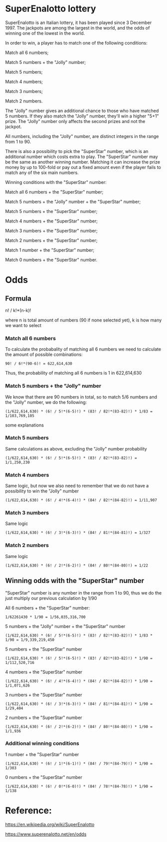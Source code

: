 # SuperEnalotto lottery

SuperEnalotto is an Italian lottery, it has been played since 3 December 1997. The jackpots are among the largest in the world, and the odds of winning one of the lowest in the world.

In order to win, a player has to match one of the following conditions:

Match all 6 numbers;

Match 5 numbers + the "Jolly" number;

Match 5 numbers;

Match 4 numbers;

Match 3 numbers;

Match 2 numbers.

The "Jolly" number gives an additional chance to those who have matched 5 numbers. If they also match the "Jolly" number, they'll win a higher "5+1" prize. 
The "Jolly" number only affects the second prizes and not the jackpot.

All numbers, including the "Jolly" number, are distinct integers in the range from 1 to 90.

There is also a possibility to pick the "SuperStar" number, which is an additional number which costs extra to play. The "SuperStar" number may be the same as another winning number.
Matching it can increase the prize money by up to 100-fold or pay out a fixed amount even if the player fails to match any of the six main numbers.

Winning conditions with the "SuperStar" number:

Match all 6 numbers + the "SuperStar" number;

Match 5 numbers + the "Jolly" number + the "SuperStar" number;

Match 5 numbers + the "SuperStar" number;

Match 4 numbers + the "SuperStar" number;

Match 3 numbers + the "SuperStar" number;

Match 2 numbers + the "SuperStar" number;

Match 1 number + the "SuperStar" number;

Match 0 numbers + the "SuperStar" number.

# Odds

## Formula

n! / k!*(n-k)!

where n is total amount of numbers (90 if none selected yet), k is how many we want to select

### Match all 6 numbers

To calculate the probabality of matching all 6 numbers we need to calculate the amount of possible combinations:

```
90! / 6!*(90-6)! = 622,614,630
```

Thus, the probability of matching all 6 numbers is 1 in 622,614,630

### Match 5 numbers + the "Jolly" number

We know that there are 90 numbers in total, so to match 5/6 numbers and the "Jolly" number, we do the following:

```
(1/622,614,630) * (6! / 5!*(6-5)!) * (83! / 82!*(83-82)!) * 1/83 = 1/103,769,105
```

some explanations

### Match 5 numbers

Same calculations as above, excluding the "Jolly" number probability

```
(1/622,614,630) * (6! / 5!*(6-5)!) * (83! / 82!*(83-82)!) = 1/1,250,230
```

### Match 4 numbers

Same logic, but now we also need to remember that we do not have a possibility to win the "Jolly" number

```
(1/622,614,630) * (6! / 4!*(6-4)!) * (84! / 82!*(84-82)!) = 1/11,907
```

### Match 3 numbers

Same logic

```
(1/622,614,630) * (6! / 3!*(6-3)!) * (84! / 81!*(84-81)!) = 1/327
```

### Match 2 numbers

Same logic

```
(1/622,614,630) * (6! / 2!*(6-2)!) * (84! / 80!*(84-80)!) = 1/22
```


## Winning odds with the "SuperStar" number

"SuperStar" number is any number in the range from 1 to 90, thus we do the just multiply our previous calculation by 1/90

All 6 numbers + the "SuperStar" number:

```
1/62261430 * 1/90 = 1/56,035,316,700 
```

5 numbers + the "Jolly" number + the "SuperStar" number

```
(1/622,614,630) * (6! / 5!*(6-5)!) * (83! / 82!*(83-82)!) * 1/83 * 1/90 = 1/9,339,219,450 
```

5 numbers + the "SuperStar" number

```
(1/622,614,630) * (6! / 5!*(6-5)!) * (83! / 82!*(83-82)!) * 1/90 = 1/112,520,716        
```

4 numbers + the "SuperStar" number

```
(1/622,614,630) * (6! / 4!*(6-4)!) * (84! / 82!*(84-82)!) * 1/90 = 1/1,071,626     
```

3 numbers + the "SuperStar" number

```
(1/622,614,630) * (6! / 3!*(6-3)!) * (84! / 81!*(84-81)!) * 1/90 = 1/29,404      
```

2 numbers + the "SuperStar" number

```
(1/622,614,630) * (6! / 2!*(6-2)!) * (84! / 80!*(84-80)!) * 1/90 = 1/1,936         
```

### Additional winning conditions

1 number + the "SuperStar" number

```
(1/622,614,630) * (6! / 1!*(6-1)!) * (84! / 79!*(84-79)!) * 1/90 = 1/303       
```

0 numbers + the "SuperStar" number

```
(1/622,614,630) * (6! / 0!*(6-0)!) * (84! / 78!*(84-78)!) * 1/90 = 1/138      
```

# Reference:
https://en.wikipedia.org/wiki/SuperEnalotto

https://www.superenalotto.net/en/odds
